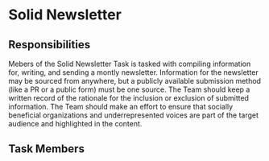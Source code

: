 # Solid Newsletter

## Responsibilities

Mebers of the Solid Newsletter Task is tasked with compiling information for, writing, and sending a montly newsletter. Information for the newsletter may be sourced from anywhere, but a publicly available submission method (like a PR or a public form) must be one source. The Team should keep a written record of the rationale for the inclusion or exclusion of submitted information. The Team should make an effort to ensure that socially beneficial organizations and underrepresented voices are part of the target audience and highlighted in the content.

## Task Members
